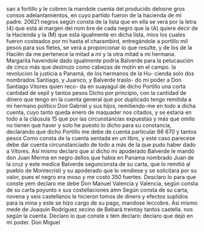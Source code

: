 san a fortillo y le cobren la mandole cuenta del producido delosne
gros consos adelantamientos, en cuyo partido fueron de la hacienda de mi padre. 20621 negros según consta de la lista que en ella se verá por la letra (4) que está al margen del nom
bre de cada negro que la (A) quiere decir de la Hacienda y la (M) que esta igualmente en dicha lista, mios los cuales fueron costeados por mi hasta el charambird, entregándole a portillo mil pesos para sus fletes, se verá a proporcionar lo que resulte, y de los de la Haciên
da me pertenece la mitad a mí y la otra mitad a mi hermana. Margarita havendole dado igualmente podría Balverde para la pelucaución de cinco más que destrozo como cabezas de motín en el campo.
la revolucion la justicia a Panamá, de los hermanos de la Hu- cienda solo dos nombrados Santiago, y Juanico, y Balverde traslo- do mi poder a Don Santiago Vitores quien reco- da en suayagul de dicho Portillo una corta cantidad de sepil y tantos pesos
Dicho por principio, con la cantidad de dinero que tengo en la cuenta general que por duplicado tengo remitida a mi hermano político Don Gabriel y sus hijos, remitiendo-me en todo a dicha cuenta, cuyo tanto queda enero de maquader
nos citados,
y se estaría en todo a la cláusula 15 que por las circunstancias expuestas y más que omito no tienen que haver y solo he puesto lo dicho para su constancia, declarando que dicho Portillo me debe de cuenta particular 66 670 y tantos pesos
Como consta de la cuenta sentada en un libro, y este caso parecese debe dar cuenta circunstanciado de todo a más de la que pudo haber dado a Vítores. Así mismo declaro que si dicho
mi apoderado Balverde le mandó don Juan Merma en negro dellos que había en Panama nombrado Juan de la cruz y este medice Balverde segunconsta de su carta, que lo remitió al pueblo de Montecristi y su apoderado que lo vendiese y se solicitara
por su valor, pues el negro era moso y me costó 350 fuertes. Desclaro lo para que conste
yem declaro me debe Don Manuel Valencia y Valencia, según consta de su carta poyunto x sus costellaciones amn
Según consta de su carta, novena y seis castellanos le hicieron tomos de dinero y efectos suplidos para la mina y este se hizo cargo de su pago, mandose leccobre. Así mismo mede de Joaquín Rodríguez xecino de Bebará treintay tantos castella.
nos según la cuenta. Declaro lo que conste
x tém declaro: declaro que dejó en mi poder. Don Miguel